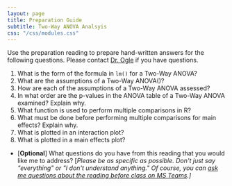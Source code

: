 ```yaml
---
layout: page
title: Preparation Guide
subtitle: Two-Way ANOVA Analsyis
css: "/css/modules.css"
---
```


<div class="alert alert-warning">
Use the preparation reading to prepare hand-written answers for the following questions. Please contact <a href="https://teams.microsoft.com/l/channel/19%3aebdb6d98f8c748818228211aeea11139%40thread.tacv2/Class%2520Preparation%2520Reading%2520Questions?groupId=6aaae687-f6ed-4518-b9ed-3986bc9e6f4f&tenantId=b70d8bab-80b6-4766-b5da-fcfdabdf71c7)" target="_blank">Dr. Ogle</a> if you have questions.
</div>

1. What is the form of the formula in `lm()` for a Two-Way ANOVA?
1. What are the assumptions of a Two-Way ANOVA()?
1. How are each of the assumptions of a Two-Way ANOVA assessed?
1. In what order are the p-values in the ANOVA table of a Two-Way ANOVA examined? Explain why.
1. What function is used to perform multiple comparisons in R?
1. What must be done before performing multiple comparisons for main effects? Explain why.
1. What is plotted in an interaction plot?
1. What is plotted in a main effects plot?

<ul>
<li>[<b>Optional</b>] What questions do you have from this reading that you would like me to address? [<i>Please be as specific as possible. Don't just say "everything" or "I don't understand anything." Of course, you can <a href="https://teams.microsoft.com/l/channel/19%3aebdb6d98f8c748818228211aeea11139%40thread.tacv2/Class%2520Preparation%2520Reading%2520Questions?groupId=6aaae687-f6ed-4518-b9ed-3986bc9e6f4f&tenantId=b70d8bab-80b6-4766-b5da-fcfdabdf71c7" target="_blank">ask me questions about the reading before class on MS Teams</a>.]</i></li>
</ul>
